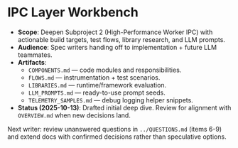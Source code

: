 # IPC Layer Workbench

- **Scope**: Deepen Subproject 2 (High-Performance Worker IPC) with actionable build targets, test flows, library research, and LLM prompts.
- **Audience**: Spec writers handing off to implementation + future LLM teammates.
- **Artifacts**:
  - `COMPONENTS.md` — code modules and responsibilities.
  - `FLOWS.md` — instrumentation + test scenarios.
  - `LIBRARIES.md` — runtime/framework evaluation.
  - `LLM_PROMPTS.md` — ready-to-use prompt seeds.
  - `TELEMETRY_SAMPLES.md` — debug logging helper snippets.
- **Status (2025-10-13)**: Drafted initial deep dive. Review for alignment with `OVERVIEW.md` when new decisions land.

Next writer: review unanswered questions in `../QUESTIONS.md` (items 6-9) and extend docs with confirmed decisions rather than speculative options.
